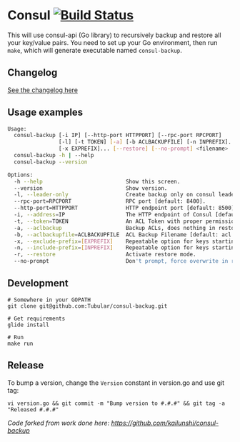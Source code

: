 # Consul [![Build Status](https://travis-ci.org/Tubular/consul-backup.png)](https://travis-ci.org/Tubular/consul-backup)

This will use consul-api (Go library) to recursively backup and restore all your key/value pairs.
You need to set up your Go environment, then run `make`, which will generate executable named `consul-backup`.

## Changelog

[See the changelog here](CHANGELOG.md)

## Usage examples

```sh
Usage:
  consul-backup [-i IP] [--http-port HTTPPORT] [--rpc-port RPCPORT]
                [-l] [-t TOKEN] [-a] [-b ACLBACKUPFILE] [-n INPREFIX]...
                [-x EXPREFIX]... [--restore] [--no-prompt] <filename>
  consul-backup -h | --help
  consul-backup --version

Options:
  -h --help                          Show this screen.
  --version                          Show version.
  -l, --leader-only                  Create backup only on consul leader.
  --rpc-port=RPCPORT                 RPC port [default: 8400].
  --http-port=HTTPPORT               HTTP endpoint port [default: 8500].
  -i, --address=IP                   The HTTP endpoint of Consul [default: 127.0.0.1].
  -t, --token=TOKEN                  An ACL Token with proper permissions in Consul [default: ].
  -a, --aclbackup                    Backup ACLs, does nothing in restore mode. ACL restore not available at this time.
  -b, --aclbackupfile=ACLBACKUPFILE  ACL Backup Filename [default: acl.bkp].
  -x, --exclude-prefix=[EXPREFIX]    Repeatable option for keys starting with prefix to exclude from the backup.
  -n, --include-prefix=[INPREFIX]    Repeatable option for keys starting with prefix to include in the backup.
  -r, --restore                      Activate restore mode.
  --no-prompt                        Don't prompt, force overwrite in restore mode.
```



## Development

```
# Somewhere in your GOPATH
git clone git@github.com:Tubular/consul-backug.git

# Get requirements
glide install

# Run
make run
```

## Release

To bump a version, change the `Version` constant in version.go and use git tag:

```
vi version.go && git commit -m "Bump version to #.#.#" && git tag -a "Released #.#.#"
```


*Code forked from work done here: https://github.com/kailunshi/consul-backup*
